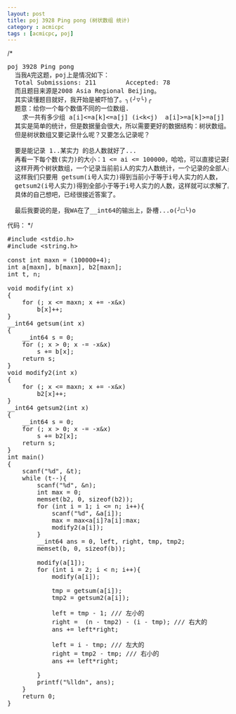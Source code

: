 ```yaml
---
layout: post
title: poj 3928 Ping pong (树状数组 统计)
category : acmicpc
tags : [acmicpc, poj]
---
```


/*
<pre>poj 3928 Ping pong
  当我A完这题，poj上是情况如下：
  Total Submissions: 211		Accepted: 78
  而且题目来源是2008 Asia Regional Beijing。
  其实读懂题目就好，我开始是被吓怕了。╮(╯▽╰)╭
  题意：给你一个每个数值不同的一位数组.
    求一共有多少组 a[i]&lt;=a[k]&lt;=a[j] (i&lt;k&lt;j)  a[i]&gt;=a[k]&gt;=a[j] (i&lt;k&lt;j)。
  其实是简单的统计，但是数据量会很大，所以需要更好的数据结构：树状数组。
  但是树状数组又要记录什么呢？又要怎么记录呢？

  要是能记录 1..某实力 的总人数就好了...
  再看一下每个数(实力)的大小：1 &lt;= ai &lt;= 100000，哈哈，可以直接记录的。
  这样开两个树状数组，一个记录当前前i人的实力人数统计，一个记录的全部人员的实力统计。
  这样我们只要用 getsum(i号人实力)得到当前小于等于i号人实力的人数，
  getsum2(i号人实力)得到全部小于等于i号人实力的人数，这样就可以求解了。
  具体的自己想吧，已经很接近答案了。

  最后我要说的是，我WA在了__int64的输出上，卧槽...o(╯□╰)o</pre>
代码：
*/
<!--more-->
<pre>#include &lt;stdio.h&gt;
#include &lt;string.h&gt;

const int maxn = (100000+4);
int a[maxn], b[maxn], b2[maxn];
int t, n;

void modify(int x)
{
    for (; x &lt;= maxn; x += -x&amp;x)
        b[x]++;
}
__int64 getsum(int x)
{
    __int64 s = 0;
    for (; x &gt; 0; x -= -x&amp;x)
        s += b[x];
    return s;
}
void modify2(int x)
{
    for (; x &lt;= maxn; x += -x&amp;x)
        b2[x]++;
}
__int64 getsum2(int x)
{
    __int64 s = 0;
    for (; x &gt; 0; x -= -x&amp;x)
        s += b2[x];
    return s;
}
int main()
{
    scanf("%d", &amp;t);
    while (t--){
        scanf("%d", &amp;n);
        int max = 0;
        memset(b2, 0, sizeof(b2));
        for (int i = 1; i &lt;= n; i++){
            scanf("%d", &amp;a[i]);
            max = max&lt;a[i]?a[i]:max;
            modify2(a[i]);
        }
        __int64 ans = 0, left, right, tmp, tmp2;
        memset(b, 0, sizeof(b));

        modify(a[1]);
        for (int i = 2; i &lt; n; i++){
            modify(a[i]);

            tmp = getsum(a[i]);
            tmp2 = getsum2(a[i]);

            left = tmp - 1; /// 左小的
            right =  (n - tmp2) - (i - tmp); /// 右大的
            ans += left*right;

            left = i - tmp; /// 左大的
            right = tmp2 - tmp; /// 右小的
            ans += left*right;           

        }
        printf("%lldn", ans);
    }
    return 0;
}</pre>
